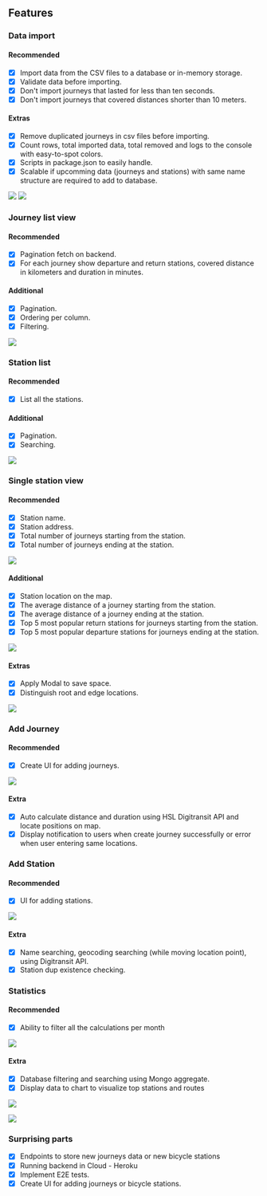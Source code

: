 ## Features

### Data import

#### Recommended

- [x] Import data from the CSV files to a database or in-memory storage.
- [x] Validate data before importing.
- [x] Don't import journeys that lasted for less than ten seconds.
- [x] Don't import journeys that covered distances shorter than 10 meters.

#### Extras

- [x] Remove duplicated journeys in csv files before importing.
- [x] Count rows, total imported data, total removed and logs to the console with easy-to-spot colors.
- [x] Scripts in package.json to easily handle.
- [x] Scalable if upcomming data (journeys and stations) with same name structure are required to add to database.

![](./images/stations-to-DB.png)
![](./images/journeys-to-DB.png)

### Journey list view

#### Recommended

- [x] Pagination fetch on backend.
- [x] For each journey show departure and return stations, covered distance in kilometers and duration in minutes.

#### Additional

- [x] Pagination.
- [x] Ordering per column.
- [x] Filtering.

![](./images/journey-view.png)

### Station list

#### Recommended

- [x] List all the stations.

#### Additional

- [x] Pagination.
- [x] Searching.

![](./images/station-view.png)

### Single station view

#### Recommended

- [x] Station name.
- [x] Station address.
- [x] Total number of journeys starting from the station.
- [x] Total number of journeys ending at the station.

![](./images/basic-info.png)

#### Additional

- [x] Station location on the map.
- [x] The average distance of a journey starting from the station.
- [x] The average distance of a journey ending at the station.
- [x] Top 5 most popular return stations for journeys starting from the station.
- [x] Top 5 most popular departure stations for journeys ending at the station.

![](./images/top5Destination.png)

#### Extras

- [x] Apply Modal to save space.
- [x] Distinguish root and edge locations.

![](./images/top5-departure.png)

### Add Journey

#### Recommended

- [x] Create UI for adding journeys.

![](./images/add-journey.png)

#### Extra

- [x] Auto calculate distance and duration using HSL Digitransit API and locate positions on map.
- [x] Display notification to users when create journey successfully or error when user entering same locations.

### Add Station

#### Recommended

- [x] UI for adding stations.

![](./images/add-station.png)

#### Extra

- [x] Name searching, geocoding searching (while moving location point), using Digitransit API.
- [x] Station dup existence checking.

### Statistics

#### Recommended

- [x] Ability to filter all the calculations per month

![](./images/statistic-basic.png)

#### Extra

- [x] Database filtering and searching using Mongo aggregate.
- [x] Display data to chart to visualize top stations and routes

![](./images/statistic-stations.png)

![](./images/statistic-routes.png)

### Surprising parts

- [x] Endpoints to store new journeys data or new bicycle stations
- [x] Running backend in Cloud - Heroku
- [x] Implement E2E tests.
- [x] Create UI for adding journeys or bicycle stations.
